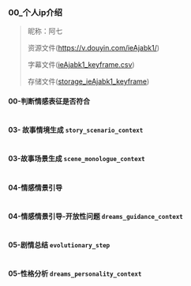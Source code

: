  

### 00_个人ip介绍

> 昵称：阿七
> 
> 资源文件(https://v.douyin.com/ieAjabk1/)
> 
> 字幕文件([ieAjabk1_keyframe.csv](..%2Fcsv%2FieAjabk1_keyframe.csv))
>
> 存储文件([storage_ieAjabk1_keyframe](..%2Fextract_storage%2F%E9%98%BF%E4%B8%83%2Fstorage_ieAjabk1_keyframe))

#### 00-判断情感表征是否符合
```text
```

#### 03- 故事情境生成 `story_scenario_context`
```text
```

#### 03-故事场景生成 `scene_monologue_context`
```text
```

#### 04-情感情景引导
```text

```

#### 04-情感情景引导-开放性问题 `dreams_guidance_context`
```text
```


#### 05-剧情总结 `evolutionary_step`
```text
```

#### 05-性格分析 `dreams_personality_context`
```text
```

```text

```
